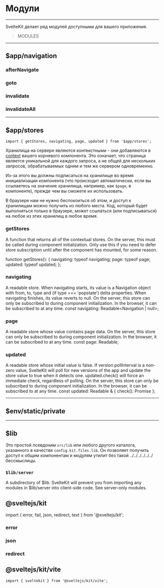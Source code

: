 # Модули
---

SvelteKit делает ряд модулей доступными для вашего приложения.

> MODULES

---
## $app/navigation

### afterNavigate

### goto

### invalidate

### invalidateAll

---
## $app/stores

`import { getStores, navigating, page, updated } from '$app/stores';`

Хранилища на сервере являются контекстными - они добавляются в [context](https://svelte.dev/tutorial/context-api) вашего корневого компонента. Это означает, что страница является уникальной для каждого запроса, а не общей для нескольких запросов, обрабатываемых одним и тем же сервером одновременно.

Из-за этого вы должны подписаться на хранилище во время инициализации компонента (что происходит автоматически, если вы ссылаетесь на значение хранилища, например, как `$page`, в компоненте), прежде чем вы сможете их использовать.

В браузере нам не нужно беспокоиться об этом, и доступ к хранилищам можно получить из любого места. Код, который будет выполняться только в браузере, может ссылаться (или подписываться) на любое из этих хранилищ в любое время.

### getStores

A function that returns all of the contextual stores. On the server, this must be called during component initialization. Only use this if you need to defer store subscription until after the component has mounted, for some reason.

function getStores(): {
  navigating: typeof navigating;
  page: typeof page;
  updated: typeof updated;
};

### navigating

A readable store. When navigating starts, its value is a
Navigation
object with from, to, type and (if type === 'popstate') delta properties. When navigating finishes, its value reverts to null.
On the server, this store can only be subscribed to during component initialization. In the browser, it can be subscribed to at any time.
const navigating: Readable<Navigation | null>;

### page

A readable store whose value contains page data.
On the server, this store can only be subscribed to during component initialization. In the browser, it can be subscribed to at any time.
const page: Readable<Page>;

### updated

A readable store whose initial value is false. If version.pollInterval is a non-zero value, SvelteKit will poll for new versions of the app and update the store value to true when it detects one. updated.check() will force an immediate check, regardless of polling.
On the server, this store can only be subscribed to during component initialization. In the browser, it can be subscribed to at any time.
const updated: Readable<boolean> & { check(): Promise<boolean> };

---
## $env/static/private

---
## $lib

Это простой псевдоним `src/lib` или любого другого каталога, указанного в качестве `config.kit.files.lib`. Он позволяет получить доступ к общим компонентам и модулям утилит без такой ../../../../../../ бессмыслицы.

### `$lib/server`

A subdirectory of $lib. SvelteKit will prevent you from importing any modules in $lib/server into client-side code. See server-only modules.

## @sveltejs/kit

import { error, fail, json, redirect, text } from '@sveltejs/kit';

### error

### json

### redirect



## @sveltejs/kit/vite

`import { sveltekit } from '@sveltejs/kit/vite';`